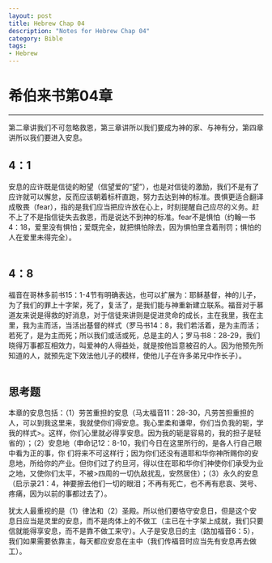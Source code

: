 ```yaml
--- 
layout: post
title: Hebrew Chap 04
description: "Notes for Hebrew Chap 04"
category: Bible
tags: 
- Hebrew
---
```


# 希伯来书第04章

----------------

第二章讲我们不可忽略救恩，第三章讲所以我们要成为神的家、与神有分，第四章讲所以我们要进入安息。<br>

## 4：1<br>

安息的应许既是信徒的盼望（信望爱的“望”），也是对信徒的激励，我们不是有了应许就可以懈怠，反而应该朝着标杆直跑，努力去达到神的标准。畏惧更适合翻译成敬畏（fear），指的是我们应当把应许放在心上，时刻提醒自己应尽的义务。赶不上了不是指信徒失去救恩，而是说达不到神的标准。fear不是惧怕（约翰一书4：18，爱里没有惧怕；爱既完全，就把惧怕除去，因为惧怕里含着刑罚；惧怕的人在爱里未得完全）。<br><br>

## 4：8<br>

福音在哥林多前书15：1-4节有明确表达，也可以扩展为：耶稣基督，神的儿子，为了我们的罪上十字架，死了，复活了，是我们能与神重新建立联系。福音对于慕道友来说是得救的好消息，对于信徒来讲则是促进灵命的成长，主在我里，我在主里，我为主而活，当活出基督的样式（罗马书14：8，我们若活着，是为主而活；若死了，是为主而死；所以我们或活或死，总是主的人；罗马书8：28-29，我们晓得万事都互相效力，叫爱神的人得益处，就是按他旨意被召的人。因为他预先所知道的人，就预先定下效法他儿子的模样，使他儿子在许多弟兄中作长子）。<br><br>

## 思考题<br>

本章的安息包括：（1）劳苦重担的安息（马太福音11：28-30，凡劳苦担重担的人，可以到我这里来，我就使你们得安息。我心里柔和谦卑，你们当负我的轭，学我的样式>。这样，你们心里就必得享安息。因为我的轭是容易的，我的担子是轻省的）；（2）安息地（申命记12：8-10，我们今日在这里所行的，是各人行自己眼中看为正的事，你
们将来不可这样行；因为你们还没有道耶和华你神所赐你的安息地，所给你的产业。但你们过了约旦河，得以住在耶和华你们神使你们承受为业之地，又使你们太平，不被>四周的一切仇敌扰乱，安然居住）；（3）永久的安息（启示录21：4，神要擦去他们一切的眼泪；不再有死亡，也不再有悲哀、哭号、疼痛，因为以前的事都过去了）。<br>

犹太人最重视的是（1）律法和（2）圣殿。所以他们要恪守安息日，但是这个安息日应当是灵里的安息，而不是肉体上的不做工（主已在十字架上成就，我们只要信就能得享安息，而不是靠不做工来守）。人子是安息日的主（路加福音6：5），我们如果需要依靠主，每天都应安息在主中（我们传福音时应当先有安息再去做工）。
